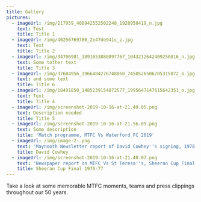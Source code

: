 ```yaml
---
title: Gallery
pictures:
  - imageUrl: /img/217959_408942552502248_1928950419_n.jpg
    text: Test
    title: Title 1
  - imageUrl: /img/40256769780_2e47de941c_z.jpg
    text: Text
    title: Title 2
  - imageUrl: /img/34706981_1891653880897767_1043212642409250816_n.jpg
    text: Some tother text
    title: Title 3
  - imageUrl: /img/37604956_1966484276748060_7450526506205315072_o.jpg
    text: and some text
    title: Title 6
  - imageUrl: /img/18491850_1485239154872577_1995647147615642351_o.jpg
    text: Text
    title: Title 4
  - imageUrl: /img/screenshot-2019-10-16-at-21.49.05.png
    text: Description needed
    title: Title 5
  - imageUrl: /img/screenshot-2019-10-16-at-21.56.09.png
    text: Some description
    title: 'Match programme, MTFC Vs Waterford FC 2019'
  - imageUrl: /img/image-2-.png
    text: 'Maynooth Newsletter report of David Cowhey''s signing, 1978'
    title: David Cowhey
  - imageUrl: /img/screenshot-2019-10-16-at-21.40.07.png
    text: 'Newspaper report on MTFC Vs St Teresa''s, Sheeran Cup Final.'
    title: Sheeran Cup Final 1976-77
---
```

Take a look at some memorable MTFC moments, teams and press clippings throughout our 50 years.
